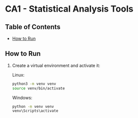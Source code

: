 # CA1 - Statistical Analysis Tools

## Table of Contents

- [How to Run](#how-to-run)

## How to Run

1. Create a virtual environment and activate it:

    Linux:

    ```bash
    python3 -m venv venv
    source venv/bin/activate
    ```

    Windows:

    ```bat
    python -m venv venv
    venv\Scripts\activate
    ```
